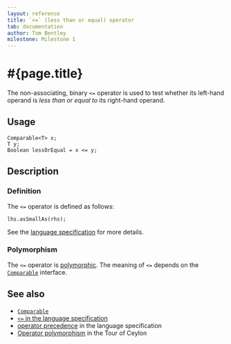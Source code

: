 ```yaml
---
layout: reference
title: `<=` (less than or equal) operator
tab: documentation
author: Tom Bentley
milestone: Milestone 1
---
```


# #{page.title}

The non-associating, binary `<=` operator is used to test whether its left-hand 
operand is *less than or equal to* its right-hand operand.

## Usage 

    Comparable<T> x;
    T y;
    Boolean lessOrEqual = x <= y;

## Description

### Definition

The `<=` operator is defined as follows:

    lhs.asSmallAs(rhs);

See the [language specification](#{site.urls.spec}#equalityandcomparisonoperators) for more details.

### Polymorphism

The `<=` operator is [polymorphic](/documentation/reference/operator/operator-polymorphism). 
The meaning of `<=` depends on the 
[`Comparable`](../../ceylon.language/Comparable) interface.

## See also

* [`Comparable`](../../ceylon.language/Comparable)
* [`<=` in the language specification](#{site.urls.spec}#equalityandcomparisonoperators)
* [operator precedence](#{site.urls.spec}#operatorprecedence) in the 
  language specification
* [Operator polymorphism](/documentation/tour/language-module/#operator_polymorphism) 
  in the Tour of Ceylon

